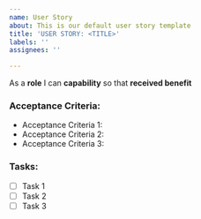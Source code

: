 ```yaml
---
name: User Story
about: This is our default user story template
title: 'USER STORY: <TITLE>'
labels: ''
assignees: ''

---
```


As a **role** I can **capability** so that **received benefit**
### Acceptance Criteria:
- Acceptance Criteria 1:
- Acceptance Criteria 2:
- Acceptance Criteria 3:
### Tasks:
- [ ] Task 1
- [ ] Task 2
- [ ] Task 3
